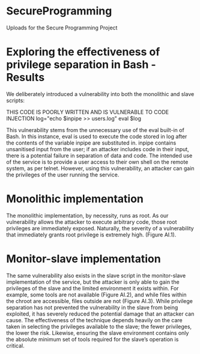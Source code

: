 # SecureProgramming
Uploads for the Secure Programming Project

# Exploring the effectiveness of privilege separation in Bash - Results 

We deliberately introduced a vulnerability into both the monolithic and slave scripts: 

THIS CODE IS POORLY WRITTEN AND IS VULNERABLE TO CODE INJECTION 
log="echo $inpipe >> users.log" 
eval $log 

This vulnerability stems from the unnecessary use of the eval built-in of Bash. 
In this instance, eval is used to execute the code 
stored in log after the contents of the variable inpipe are substituted in. inpipe contains unsanitised input from the user; 
if an attacker includes code in their input, there is a potential failure in separation of data and code. 
The intended use of the service is to provide a user access to their own shell on the remote system, as per telnet. However, using this vulnerability, an attacker can gain the privileges of the user running the service. 

# Monolithic implementation 

The monolithic implementation, by necessity, runs as root. As our vulnerability allows the attacker to execute arbitrary code, 
those root privileges are immediately exposed. Naturally, the severity of a vulnerability that immediately grants root privilege is 
extremely high. (Figure AI.1). 

# Monitor-slave implementation

The same vulnerability also exists in the slave script in the monitor-slave implementation of the service, but the attacker is only able to gain the privileges of the slave and the limited environment it exists within. For example, some tools are not available (Figure AI.2), and while files within the chroot are accessible, files outside are not (Figure AI.3). While privilege separation has not prevented the vulnerability in the slave from being exploited, it has severely reduced the potential damage that an attacker can cause. The effectiveness of the technique depends heavily on the care taken in selecting the privileges available to the slave; the fewer privileges, the lower the risk. Likewise, ensuring the slave environment contains only the absolute minimum set of tools required for the slave’s operation is critical. 

